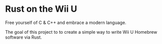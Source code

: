 # Rust on the Wii U

Free yourself of C & C++ and embrace a modern language.

The goal of this project to to create a simple way to write Wii U Homebrew software via Rust.
